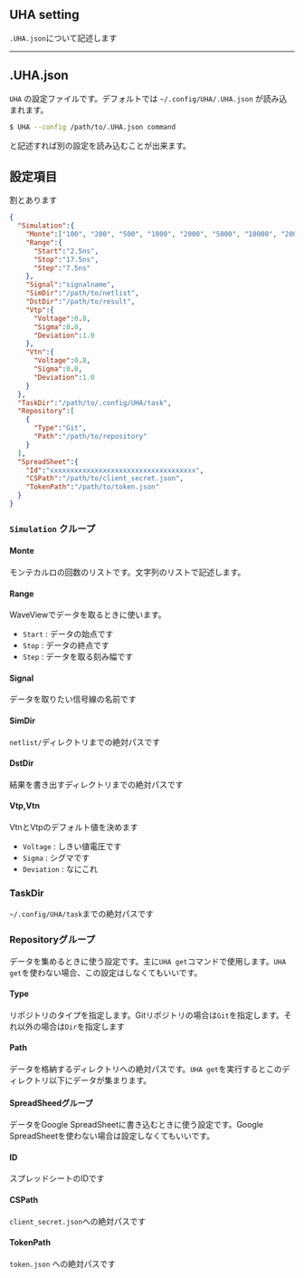 ## UHA setting

`.UHA.json`について記述します



---



## .UHA.json

`UHA` の設定ファイルです。デフォルトでは `~/.config/UHA/.UHA.json` が読み込まれます。



```sh
$ UHA --config /path/to/.UHA.json command
```



と記述すれば別の設定を読み込むことが出来ます。



## 設定項目

割とあります



```json
{
  "Simulation":{
    "Monte":["100", "200", "500", "1000", "2000", "5000", "10000", "20000", "50000"],
    "Range":{
      "Start":"2.5ns",
      "Stop":"17.5ns",
      "Step":"7.5ns"
    },
    "Signal":"signalname",
    "SimDir":"/path/to/netlist",
    "DstDir":"/path/to/result",
    "Vtp":{
      "Voltage":0.8,
      "Sigma":0.0,
      "Deviation":1.0
    },
    "Vtn":{
      "Voltage":0.8,
      "Sigma":0.0,
      "Deviation":1.0
    }
  },
  "TaskDir":"/path/to/.config/UHA/task",
  "Repository":[
    {
      "Type":"Git",
      "Path":"/path/to/repository"
    }
  ],
  "SpreadSheet":{
    "Id":"xxxxxxxxxxxxxxxxxxxxxxxxxxxxxxxxxxxx",
    "CSPath":"/path/to/client_secret.json",
    "TokenPath":"/path/to/token.json"
  }
}
```



### `Simulation` クループ

#### Monte

モンテカルロの回数のリストです。文字列のリストで記述します。



#### Range

WaveViewでデータを取るときに使います。

- `Start` : データの始点です
- `Stop` : データの終点です
- `Step` : データを取る刻み幅です



#### Signal

データを取りたい信号線の名前です



#### SimDir

`netlist/`ディレクトリまでの絶対パスです



#### DstDir

結果を書き出すディレクトリまでの絶対パスです



#### Vtp,Vtn

VtnとVtpのデフォルト値を決めます

- `Voltage` : しきい値電圧です
- `Sigma` : シグマです
- `Deviation` : なにこれ



### TaskDir

`~/.config/UHA/task`までの絶対パスです



### Repositoryグループ

データを集めるときに使う設定です。主に`UHA get`コマンドで使用します。`UHA get`を使わない場合、この設定はしなくてもいいです。

#### Type

リポジトリのタイプを指定します。Gitリポジトリの場合は`Git`を指定します。それ以外の場合は`Dir`を指定します



#### Path

データを格納するディレクトリへの絶対パスです。`UHA get`を実行するとこのディレクトリ以下にデータが集まります。





#### SpreadSheedグループ

データをGoogle SpreadSheetに書き込むときに使う設定です。Google SpreadSheetを使わない場合は設定しなくてもいいです。

#### ID

スプレッドシートのIDです



#### CSPath

`client_secret.json`への絶対パスです



#### TokenPath

`token.json` への絶対パスです





